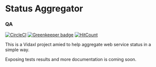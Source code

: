 # Status Aggregator
### QA
[![CircleCI](https://circleci.com/gh/vidaxl-com/cowlog/tree/master.svg?style=svg)](https://circleci.com/gh/vidaxl-com/status-aggregator/tree/master)
[![Greenkeeper badge](https://badges.greenkeeper.io/vidaxl-com/cowlog.svg)](https://greenkeeper.io/)
[![HitCount](http://hits.dwyl.com/vidaxl.com/status-aggregator.svg)](http://hits.dwyl.com/vidaxl-com/status-aggregator)
<!---
[![Test Coverage](https://api.codeclimate.com/v1/badges/b5122dfaca7d8614d5df/test_coverage)](https://codeclimate.com/github/vidaxl-com/status-aggregator/test_coverage)
[![Maintainability](https://api.codeclimate.com/v1/badges/b5122dfaca7d8614d5df/maintainability)](https://codeclimate.com/github/vidaxl-com/status-aggregator/maintainability)
-->

This is a Vidaxl project amied to help aggregate web service status in a simple way.

Exposing tests results and more documentation is coming soon.
